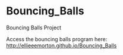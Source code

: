 Bouncing_Balls
==============

Bouncing Balls Project

Access the bouncing balls program here: http://ellieeemorton.github.io/Bouncing_Balls
